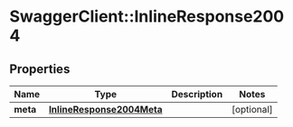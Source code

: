 # SwaggerClient::InlineResponse2004

## Properties
Name | Type | Description | Notes
------------ | ------------- | ------------- | -------------
**meta** | [**InlineResponse2004Meta**](InlineResponse2004Meta.md) |  | [optional] 


